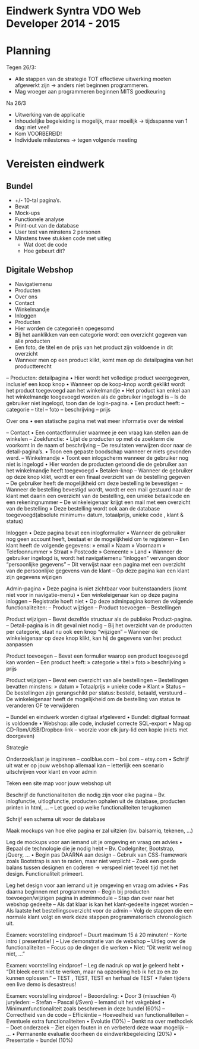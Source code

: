Eindwerk Syntra VDO Web Developer 2014 - 2015
=============================================

# Planning

Tegen 26/3:
- Alle stappen van de strategie TOT effectieve uitwerking moeten afgewerkt zijn -> anders niet beginnen programmeren.
- Mag vroeger aan programmeren beginnen MITS goedkeuring

Na 26/3
- Uitwerking van de applicatie
- Inhoudelijke begeleiding is mogelijk, maar moeilijk -> tijdsspanne van 1 dag: niet veel!
- Kom VOORBEREID!
- Individuele milestones -> tegen volgende meeting

# Vereisten eindwerk

## Bundel
- +/- 10-tal pagina’s.
- Bevat
 - Mock-ups
 - Functionele analyse
 - Print-out van de database
 - User test van minstens 2 personen
 - Minstens twee stukken code met uitleg
   - Wat doet de code
   - Hoe gebeurt dit?

## Digitale Webshop

- Navigatiemenu
 - Producten
 - Over ons
 - Contact
 - Winkelmandje
 - Inloggen
 - Producten
- Hier worden de categorieën opegesomd
- Bij het aanklikken van een categorie wordt een overzicht gegeven van alle producten
 - Een foto, de titel en de prijs van het product zijn voldoende in dit overzicht
 - Wanneer men op een product klikt, komt men op de detailpagina van het productterecht

– Producten: detailpagina
• Hier wordt het volledige product weergegeven, inclusief een koop
knop
• Wanneer op de koop-knop wordt geklikt wordt het product
toegevoegd aan het winkelmandje
• Het product kan enkel aan het winkelmandje toegevoegd worden als
de gebruiker ingelogd is
– Is de gebruiker niet ingelogd, toon dan de login-pagina.
• Een product heeft:
– categorie
– titel
– foto
– beschrijving
– prijs

Over ons
• een statische pagina met wat meer informatie over de winkel

– Contact
• Een contactformulier waarmee je een vraag kan stellen aan de winkelen
– Zoekfunctie:
• Lijst de producten op met de zoekterm die voorkomt in de naam of beschrijving
– De resultaten verwijzen door naar de detail-pagina’s.
• Toon een gepaste boodschap wanneer er niets gevonden werd.
– Winkelmandje
• Toont een inlogscherm wanneer de gebruiker nog niet is ingelogd
• Hier worden de producten getoond die de gebruiker aan het winkelmandje heeft
toegevoegd
• Betalen-knop
– Wanneer de gebruiker op deze knop klikt, wordt er een finaal overzicht van de bestelling
gegeven
– De gebruiker heeft de mogelijkheid om deze bestelling te bevestigen
– Wanneer de bestelling bevestigd wordt, wordt er een mail gestuurd naar de klant met daarin
een overzicht van de bestelling, een unieke betaalcode en een rekeningnummer
– De winkeleigenaar krijgt een mail met een overzicht van de bestelling
» Deze bestelling wordt ook aan de database toegevoegd(absolute minimum= datum,
totaalprijs, unieke code , klant & status)

Inloggen
• Deze pagina bevat een inlogformulier
• Wanneer de gebruiker nog geen account heeft, bestaat er de mogelijkheid om
te registeren
– Een klant heeft de volgende gegevens:
» email
» Naam
» Voornaam
» Telefoonnummer
» Straat
» Postcode
» Gemeente
» Land
• Wanneer de gebruiker ingelogd is, wordt het navigatiemenu “inloggen”
vervangen door “persoonlijke gegevens”
– Dit verwijst naar een pagina met een overzicht van de persoonlijke gegevens van de klant
– Op deze pagina kan een klant zijn gegevens wijzigen

Admin-pagina
• Deze pagina is niet zichtbaar voor buitenstaanders
(komt niet voor in navigatie-menu)
• Een winkeleigenaar kan op deze pagina inloggen
– Registratie hoeft niet
• Op deze adminpagina komen de volgende
functionaliteiten:
– Product wijzigen
– Product toevoegen
– Bestellingen	

 Product wijzigen
– Bevat dezelfde structuur als de publieke Product-pagina.
– Detail-pagina is in dit geval niet nodig
– Bij het overzicht van de producten per categorie, staat nu ook een knop
“wijzigen”
– Wanneer de winkeleigenaar op deze knop klikt, kan hij de gegevens van
het product aanpassen

Product toevoegen
– Bevat een formulier waarop een product toegevoegd kan worden
– Een product heeft:
» categorie
» titel
» foto
» beschrijving
» prijs

Product wijzigen
– Bevat een overzicht van alle bestellingen
– Bestellingen bevatten minstens:
» datum
» Totaalprijs
» unieke code
» Klant
» Status
– De bestellingen zijn gerangschikt per status: besteld, betaald,
verstuurd
– De winkeleigenaar heeft de mogelijkheid om de bestelling van
status te veranderen OF te verwijderen

– Bundel en eindwerk worden digitaal afgeleverd
• Bundel: digitaal formaat is voldoende
• Webshop: alle code, inclusief correcte SQL-export
• Mag op CD-Rom/USB/Dropbox-link
– voorzie voor elk jury-lid een kopie (niets met doorgeven)


Strategie

Onderzoek/laat je inspireren
– coolblue.com
– bol.com
– etsy.com
• Schrijf uit wat er op jouw webshop allemaal
kan
– letterlijk een scenario uitschrijven voor klant en
voor admin

Teken een site map voor jouw webshop uit

Beschrijf de functionaliteiten die nodig zijn
voor elke pagina
– Bv. inlogfunctie, uitlogfunctie, producten ophalen
uit de database, producten printen in html, …
– Let goed op welke functionaliteiten terugkomen

Schrijf een schema uit voor de database

Maak mockups van hoe elke pagina er zal
uitzien (bv. balsamiq, tekenen, …)

Leg de mockups voor aan iemand uit je omgeving en
vraag om advies
• Bepaal de technologie die je nodig hebt
– Bv. CodeIgniter, Bootstrap, jQuery, …
• Begin pas DAARNA aan design
– Gebruik van CSS-framework zoals Bootstrap is aan te
raden, maar niet verplicht
– Zoek een goede balans tussen designen en coderen ->
verspeel niet teveel tijd met het design. Functionaliteit
primeert.

Leg het design voor aan iemand uit je omgeving en
vraag om advies
• Pas daarna beginnen met programmeren
– Begin bij producten toevoegen/wijzigen pagina in adminmodule
– Stap dan over naar het webshop gedeelte
– Als dat klaar is kan het klant-gedeelte ingezet worden
– Als laatste het bestellingsoverzicht voor de admin
– Volg de stappen die een normale klant volgt en werk deze
stappen programmatorisch chronologisch uit.

Examen: voorstelling eindproef
– Duurt maximum 15 á 20 minuten!
– Korte intro ( presentatie! )
– Live demonstratie van de webshop
– Uitleg over de functionaliteiten
– Focus op de dingen die werken
• Niet: “Dit werkt wel nog niet, …”

Examen: voorstelling eindproef
– Leg de nadruk op wat je geleerd hebt
• “Dit bleek eerst niet te werken, maar na opzoeking heb
ik het zo en zo kunnen oplossen.”
– TEST , TEST, TEST en herhaal de TEST
• Falen tijdens een live demo is desastreus!

Examen: voorstelling eindproef
– Beoordeling:
• Door 3 (misschien 4) juryleden:
– Stefan
– Pascal (/Sven)
– Iemand uit het vakgebied
• Minimumfunctionaliteit zoals beschreven in deze bundel (60%)
– Correctheid van de code
– Efficiëntie
– Hoeveelheid van functionaliteiten
– Eventuele extra functionaliteiten
• Evolutie (10%)
– Denkt na over methodiek
– Doet onderzoek
– Ziet eigen fouten in en verbeterd deze waar mogelijk
– …
• Permanente evaluatie doorheen de eindwerkbegeleiding (20%)
• Presentatie + bundel (10%)
